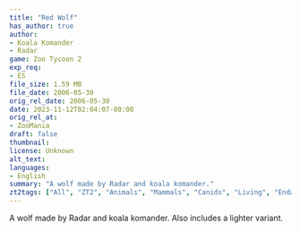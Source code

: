 ```yaml
---
title: "Red Wolf"
has_author: true
author: 
- Koala Komander
- Radar
game: Zoo Tycoon 2
exp_req: 
- ES
file_size: 1.59 MB
file_date: 2006-05-30
orig_rel_date: 2006-05-30
date: 2023-11-12T02:04:07-08:00
orig_rel_at: 
- ZooMania
draft: false
thumbnail: 
license: Unknown
alt_text: 
languages:
- English
summary: "A wolf made by Radar and koala komander."
zt2tags: ["All", "ZT2", "Animals", "Mammals", "Canids", "Living", "Endangered Species", "North American"]
---
```


A wolf made by Radar and koala komander. Also includes a lighter variant.